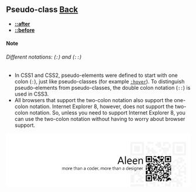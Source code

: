 ## Pseudo-class [**Back**](./../codrops.md)

- [**::after**](./after/after.md)
- [**::before**](./before/before.md)

#### Note

###### Different notations: (`:`) and (`::`)

- In CSS1 and CSS2, pseudo-elements were defined to start with one colon (`:`), just like pseudo-classes (for example [`:hover`]()). To distinguish pseudo-elements from pseudo-classes, the double colon notation (`::`) is used in CSS3.
- All browsers that support the two-colon notation also support the one-colon notation. Internet Explorer 8, however, does not support the two-colon notation. So, unless you need to support Internet Explorer 8, you can use the two-colon notation without having to worry about browser support.

<a href="http://aleen42.github.io/" target="_blank" ><img src="./../../pic/tail.gif"></a>